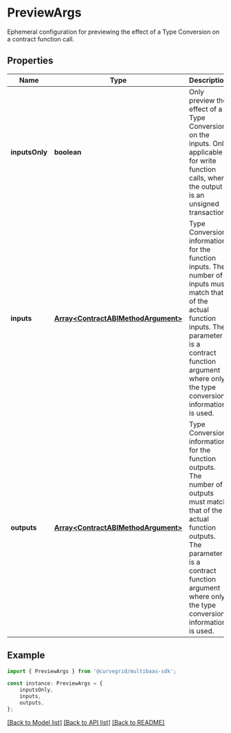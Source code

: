# PreviewArgs

Ephemeral configuration for previewing the effect of a Type Conversion on a contract function call.

## Properties

Name | Type | Description | Notes
------------ | ------------- | ------------- | -------------
**inputsOnly** | **boolean** | Only preview the effect of a Type Conversion on the inputs. Only applicable for write function calls, where the output is an unsigned transaction. | [default to undefined]
**inputs** | [**Array&lt;ContractABIMethodArgument&gt;**](ContractABIMethodArgument.md) | Type Conversion information for the function inputs. The number of inputs must match that of the actual function inputs. The parameter is a contract function argument where only the type conversion information is used. | [default to undefined]
**outputs** | [**Array&lt;ContractABIMethodArgument&gt;**](ContractABIMethodArgument.md) | Type Conversion information for the function outputs. The number of outputs must match that of the actual function outputs. The parameter is a contract function argument where only the type conversion information is used. | [default to undefined]

## Example

```typescript
import { PreviewArgs } from '@curvegrid/multibaas-sdk';

const instance: PreviewArgs = {
    inputsOnly,
    inputs,
    outputs,
};
```

[[Back to Model list]](../README.md#documentation-for-models) [[Back to API list]](../README.md#documentation-for-api-endpoints) [[Back to README]](../README.md)
